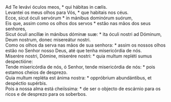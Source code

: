 <div class="dropcap text-justify">Ad Te levávi óculos meos, * qui hábitas in cælis.</div>
<div class="dropcap text-justify">Levantei os meus olhos para Vós, * que habitais nos céus.</div>
<div class="text-justify">Ecce, sicut óculi servórum * in mánibus dominórum suórum,</div>
<div class="text-justify">Eis que, assim como os olhos dos servos * estão nas mãos dos seus senhores,</div>
<div class="text-justify">Sicut óculi ancíllæ in mánibus dóminæ suæ: * ita óculi nostri ad Dóminum, Deum nostrum, donec misereátur nostri.</div>
<div class="text-justify">Como os olhos da serva nas mãos de sua senhora: * assim os nossos olhos estão no Senhor nosso Deus, até que tenha misericórdia de nós.</div>
<div class="text-justify">Miserére nostri, Dómine, miserére nostri: * quia multum repléti sumus despectióne:</div>
<div class="text-justify">Tende misericórdia de nós, ó Senhor, tende misericórdia de nós: * pois estamos cheios de desprezo.</div>
<div class="text-justify">Quia multum repléta est ánima nostra: * oppróbrium abundántibus, et despéctio supérbis.</div>
<div class="text-justify">Pois a nossa alma está cheiíssima: * de ser o objecto de escárnio para os ricos e de desprezo para os soberbos.</div>
